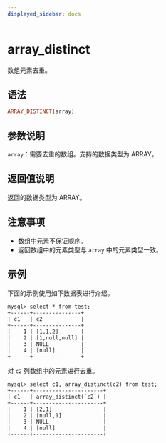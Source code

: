 ```yaml
---
displayed_sidebar: docs
---
```


# array_distinct



数组元素去重。

## 语法

```Haskell
ARRAY_DISTINCT(array)
```

## 参数说明

`array`：需要去重的数组。支持的数据类型为 ARRAY。

## 返回值说明

返回的数据类型为 ARRAY。

## 注意事项

* 数组中元素不保证顺序。
* 返回数组中的元素类型与 `array` 中的元素类型一致。

## 示例

下面的示例使用如下数据表进行介绍。

```Plain Text
mysql> select * from test;
+------+---------------+
| c1   | c2            |
+------+---------------+
|    1 | [1,1,2]       |
|    2 | [1,null,null] |
|    3 | NULL          |
|    4 | [null]        |
+------+---------------+
```

对 `c2` 列数组中的元素进行去重。

```Plain Text
mysql> select c1, array_distinct(c2) from test;
+------+----------------------+
| c1   | array_distinct(`c2`) |
+------+----------------------+
|    1 | [2,1]                |
|    2 | [null,1]             |
|    3 | NULL                 |
|    4 | [null]               |
+------+----------------------+
```